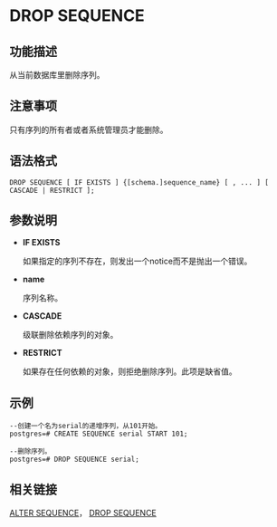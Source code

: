 # DROP SEQUENCE<a name="ZH-CN_TOPIC_0242370613"></a>

## 功能描述<a name="zh-cn_topic_0237122149_zh-cn_topic_0059778402_section892464917343"></a>

从当前数据库里删除序列。

## 注意事项<a name="zh-cn_topic_0237122149_zh-cn_topic_0059778402_section3924194973416"></a>

只有序列的所有者或者系统管理员才能删除。

## 语法格式<a name="zh-cn_topic_0237122149_zh-cn_topic_0059778402_section292414499345"></a>

```
DROP SEQUENCE [ IF EXISTS ] {[schema.]sequence_name} [ , ... ] [ CASCADE | RESTRICT ];
```

## 参数说明<a name="zh-cn_topic_0237122149_zh-cn_topic_0059778402_section1692544913344"></a>

-   **IF EXISTS**

    如果指定的序列不存在，则发出一个notice而不是抛出一个错误。

-   **name**

    序列名称。

-   **CASCADE**

    级联删除依赖序列的对象。

-   **RESTRICT**

    如果存在任何依赖的对象，则拒绝删除序列。此项是缺省值。


## 示例<a name="zh-cn_topic_0237122149_zh-cn_topic_0059778402_section13928174913345"></a>

```
--创建一个名为serial的递增序列，从101开始。
postgres=# CREATE SEQUENCE serial START 101;

--删除序列。
postgres=# DROP SEQUENCE serial;
```

## 相关链接<a name="zh-cn_topic_0237122149_zh-cn_topic_0059778402_section365162034413"></a>

[ALTER SEQUENCE](ALTER-SEQUENCE.md#ZH-CN_TOPIC_0242370535)，  [DROP SEQUENCE](DROP-SEQUENCE.md#ZH-CN_TOPIC_0242370613)

